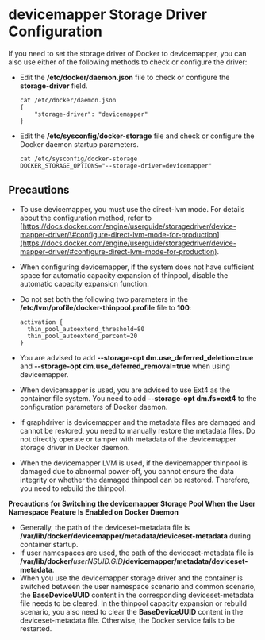 # devicemapper Storage Driver Configuration<a name="EN-US_TOPIC_0215574101"></a>

If you need to set the storage driver of Docker to devicemapper, you can also use either of the following methods to check or configure the driver:

-   Edit the  **/etc/docker/daemon.json**  file to check or configure the  **storage-driver**  field.

    ```
    cat /etc/docker/daemon.json
    {
        "storage-driver": "devicemapper"
    }
    ```


-   Edit the  **/etc/sysconfig/docker-storage**  file and check or configure the Docker daemon startup parameters.

    ```
    cat /etc/sysconfig/docker-storage 
    DOCKER_STORAGE_OPTIONS="--storage-driver=devicemapper"
    ```


## Precautions<a name="en-us_topic_0182217267_section425342310219"></a>

-   To use devicemapper, you must use the direct-lvm mode. For details about the configuration method, refer to  [https://docs.docker.com/engine/userguide/storagedriver/device-mapper-driver/\#configure-direct-lvm-mode-for-production](https://docs.docker.com/engine/userguide/storagedriver/device-mapper-driver/#configure-direct-lvm-mode-for-production).
-   When configuring devicemapper, if the system does not have sufficient space for automatic capacity expansion of thinpool, disable the automatic capacity expansion function.
-   Do not set both the following two parameters in the  **/etc/lvm/profile/docker-thinpool.profile**  file to  **100**:

    ```
    activation {   
      thin_pool_autoextend_threshold=80   
      thin_pool_autoextend_percent=20 
    }
    ```

-   You are advised to add  **--storage-opt dm.use\_deferred\_deletion=true**  and  **--storage-opt dm.use\_deferred\_removal=true**  when using devicemapper.
-   When devicemapper is used, you are advised to use Ext4 as the container file system. You need to add  **--storage-opt dm.fs=ext4**  to the configuration parameters of Docker daemon.
-   If graphdriver is devicemapper and the metadata files are damaged and cannot be restored, you need to manually restore the metadata files. Do not directly operate or tamper with metadata of the devicemapper storage driver in Docker daemon.
-   When the devicemapper LVM is used, if the devicemapper thinpool is damaged due to abnormal power-off, you cannot ensure the data integrity or whether the damaged thinpool can be restored. Therefore, you need to rebuild the thinpool.

**Precautions for Switching the devicemapper Storage Pool When the User Namespace Feature Is Enabled on Docker Daemon**

-   Generally, the path of the deviceset-metadata file is  **/var/lib/docker/devicemapper/metadata/deviceset-metadata**  during container startup.
-   If user namespaces are used, the path of the deviceset-metadata file is  **/var/lib/docker/**_userNSUID.GID_**/devicemapper/metadata/deviceset-metadata**.
-   When you use the devicemapper storage driver and the container is switched between the user namespace scenario and common scenario, the  **BaseDeviceUUID**  content in the corresponding deviceset-metadata file needs to be cleared. In the thinpool capacity expansion or rebuild scenario, you also need to clear the  **BaseDeviceUUID**  content in the deviceset-metadata file. Otherwise, the Docker service fails to be restarted.

